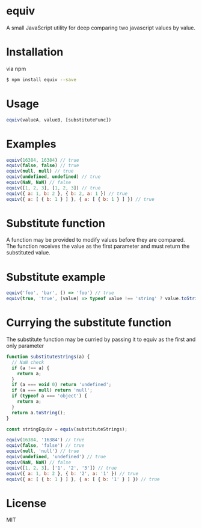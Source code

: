 # equiv

A small JavaScript utility for deep comparing two javascript values by value.

# Installation

via npm
```sh
$ npm install equiv --save
```

# Usage
```javascript
equiv(valueA, valueB, [substituteFunc])
```

# Examples
```javascript
equiv(16384, 16384) // true
equiv(false, false) // true
equiv(null, null) // true
equiv(undefined, undefined) // true
equiv(NaN, NaN) // false
equiv([1, 2, 3], [1, 2, 3]) // true
equiv({ a: 1, b: 2 }, { b: 2, a: 1 }) // true
equiv({ a: [ { b: 1 } ] }, { a: [ { b: 1 } ] }) // true
```

# Substitute function

A function may be provided to modify values before they are compared.  The function receives the value as the first parameter and must return the substituted value.

# Substitute example

```javascript
equiv('foo', 'bar', () => 'foo') // true
equiv(true, 'true', (value) => typeof value !== 'string' ? value.toString() : value) // true
```

# Currying the substitute function

The substitute function may be curried by passing it to equiv as the first and only parameter

```javascript
function substituteStrings(a) {
  // NaN check
  if (a !== a) {
    return a;
  }
  if (a === void 0) return 'undefined';
  if (a === null) return 'null';
  if (typeof a === 'object') {
    return a;
  }
  return a.toString();
}

const stringEquiv = equiv(substituteStrings);

equiv(16384, '16384') // true
equiv(false, 'false') // true
equiv(null, 'null') // true
equiv(undefined, 'undefined') // true
equiv(NaN, NaN) // false
equiv([1, 2, 3], ['1', '2', '3']) // true
equiv({ a: 1, b: 2 }, { b: '2', a: '1' }) // true
equiv({ a: [ { b: 1 } ] }, { a: [ { b: '1' } ] }) // true
```

# License
MIT
